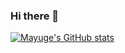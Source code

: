### Hi there 👋

<!--
**MayugeStudio/MayugeStudio** is a ✨ _special_ ✨ repository because its `README.md` (this file) appears on your GitHub profile.

Here are some ideas to get you started:

- 🔭 I’m currently working on ...
- 🌱 I’m currently learning ...
- 👯 I’m looking to collaborate on ...
- 🤔 I’m looking for help with ...
- 💬 Ask me about ...
- 📫 How to reach me: ...
- 😄 Pronouns: ...
- ⚡ Fun fact: ...
-->
[![Mayuge's GitHub stats](https://github-readme-stats.vercel.app/api?username=MayugeStudio)](https://github.com/anuraghazra/github-readme-stats)
